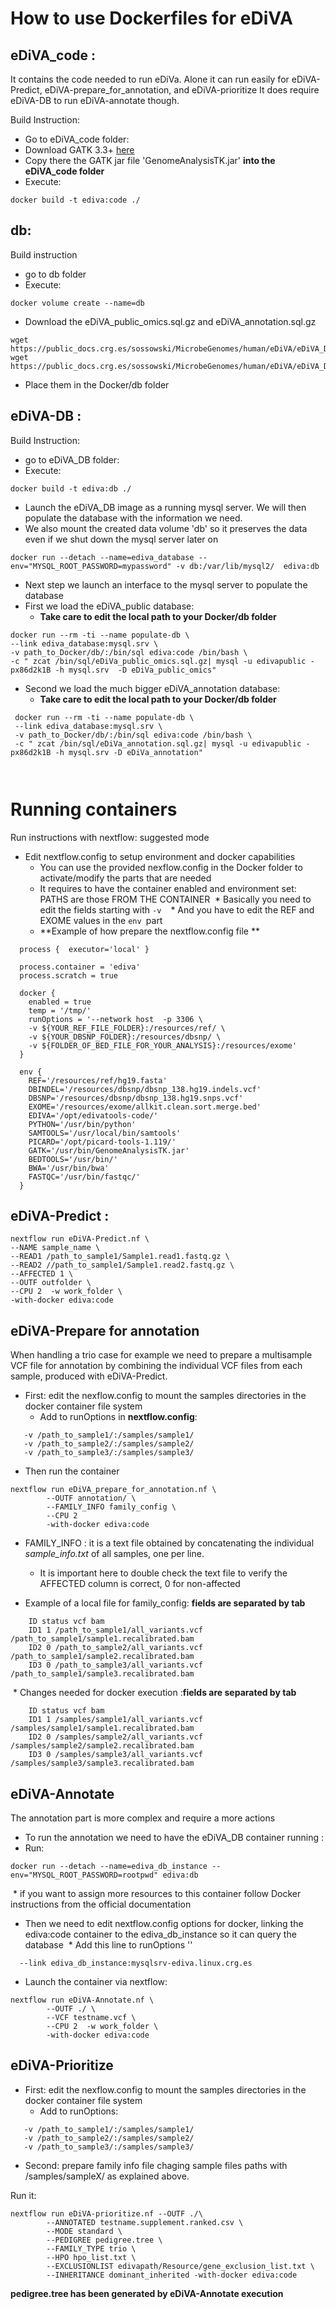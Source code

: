 # How to use Dockerfiles for eDiVA 

## eDiVA_code : 
It contains the code needed to run eDiVa.
Alone it can run easily for eDiVA-Predict, eDiVA-prepare_for_annotation, and eDiVA-prioritize
It does require eDiVA-DB to run eDiVA-annotate though.

Build Instruction:
* Go to eDiVA_code folder:
* Download GATK 3.3+ [here](https://software.broadinstitute.org/gatk/download/archive) 
* Copy there the GATK jar file 'GenomeAnalysisTK.jar' **into the eDiVA_code folder**
* Execute:
```
docker build -t ediva:code ./
```
## db:
Build instruction
* go to db folder
* Execute:
```
docker volume create --name=db
```
* Download the eDiVA_public_omics.sql.gz and eDiVA_annotation.sql.gz
```
wget https://public_docs.crg.es/sossowski/MicrobeGenomes/human/eDiVA/eDiVA_DB/eDiVa_public_omics.sql.gz
wget https://public_docs.crg.es/sossowski/MicrobeGenomes/human/eDiVA/eDiVA_DB/eDiVa_annotation.sql.gz
```
* Place them in the Docker/db folder 

## eDiVA-DB : 

Build Instruction:
* go to eDiVA_DB folder: 
* Execute:
```
docker build -t ediva:db ./ 
```
* Launch the eDiVA_DB image as a running mysql server. We will then populate the database with the information we need.
* We also mount the created data volume 'db' so it preserves the data even if we shut down the mysql server later on
```
docker run --detach --name=ediva_database --env="MYSQL_ROOT_PASSWORD=mypassword" -v db:/var/lib/mysql2/  ediva:db
```
* Next step we launch an interface to the mysql server to populate the database
* First we load the eDiVA_public database:
  * **Take care to edit the local path to your Docker/db folder**
```
docker run --rm -ti --name populate-db \ 
--link ediva_database:mysql.srv \ 
-v path_to_Docker/db/:/bin/sql ediva:code /bin/bash \
-c " zcat /bin/sql/eDiVa_public_omics.sql.gz| mysql -u edivapublic -px86d2k1B -h mysql.srv  -D eDiVa_public_omics" 

```
* Second we load the much bigger eDiVA_annotation database:
  * **Take care to edit the local path to your Docker/db folder**
```
 docker run --rm -ti --name populate-db \
 --link ediva_database:mysql.srv \
 -v path_to_Docker/db/:/bin/sql ediva:code /bin/bash \
 -c " zcat /bin/sql/eDiVa_annotation.sql.gz| mysql -u edivapublic -px86d2k1B -h mysql.srv -D eDiVa_annotation"
 
 
```




# Running containers


Run instructions with nextflow: suggested mode
* Edit nextflow.config to setup environment and docker capabilities
  * You can use the provided nexflow.config in the Docker folder to activate/modify the parts that are needed
  * It requires to have the container enabled and environment set: PATHS are those FROM THE CONTAINER
  * Basically you need to edit the fields starting with `-v ` 
  * And you have to edit the REF and EXOME values in the `env `part 
  * **Example of how prepare the nextflow.config file **
~~~
  process {  executor='local' }

  process.container = 'ediva'
  process.scratch = true

  docker {
    enabled = true
    temp = '/tmp/'
    runOptions = '--network host  -p 3306 \
    -v ${YOUR_REF_FILE_FOLDER}:/resources/ref/ \
    -v ${YOUR_DBSNP_FOLDER}:/resources/dbsnp/ \
    -v ${FOLDER_OF_BED_FILE_FOR_YOUR_ANALYSIS}:/resources/exome'
  }

  env {
    REF='/resources/ref/hg19.fasta'
    DBINDEL='/resources/dbsnp/dbsnp_138.hg19.indels.vcf'
    DBSNP='/resources/dbsnp/dbsnp_138.hg19.snps.vcf'
    EXOME='/resources/exome/allkit.clean.sort.merge.bed'
    EDIVA='/opt/edivatools-code/'
    PYTHON='/usr/bin/python'
    SAMTOOLS='/usr/local/bin/samtools'
    PICARD='/opt/picard-tools-1.119/'
    GATK='/usr/bin/GenomeAnalysisTK.jar'
    BEDTOOLS='/usr/bin/'
    BWA='/usr/bin/bwa'
    FASTQC='/usr/bin/fastqc/'
  }
~~~

## eDiVA-Predict : 

~~~
nextflow run eDiVA-Predict.nf \
--NAME sample_name \
--READ1 /path_to_sample1/Sample1.read1.fastq.gz \
--READ2 //path_to_sample1/Sample1.read2.fastq.gz \
--AFFECTED 1 \
--OUTF outfolder \
--CPU 2  -w work_folder \
-with-docker ediva:code
~~~

## eDiVA-Prepare for annotation
When handling a trio case for example we need to prepare a multisample VCF file for annotation by combining the individual VCF files from each sample, produced with eDiVA-Predict.
* First: edit the nexflow.config to mount the samples directories in the docker container file system
  * Add to runOptions in **nextflow.config**: 
~~~
   -v /path_to_sample1/:/samples/sample1/
   -v /path_to_sample2/:/samples/sample2/
   -v /path_to_sample3/:/samples/sample3/
~~~
* Then run the container
~~~
nextflow run eDiVA_prepare_for_annotation.nf \
        --OUTF annotation/ \
        --FAMILY_INFO family_config \
        --CPU 2
        -with-docker ediva:code
~~~

*  FAMILY_INFO : it is a text file obtained by concatenating the individual *sample_info.txt* of all samples, one per line.
    *  It is important here to double check the text file to verify the AFFECTED column is correct, 0 for non-affected
    
* Example of a local file for family_config: **fields are separated by tab**
~~~
    ID status vcf bam
    ID1 1 /path_to_sample1/all_variants.vcf /path_to_sample1/sample1.recalibrated.bam
    ID2 0 /path_to_sample2/all_variants.vcf /path_to_sample1/sample2.recalibrated.bam
    ID3 0 /path_to_sample3/all_variants.vcf /path_to_sample1/sample3.recalibrated.bam
~~~
  * Changes needed for docker execution :**fields are separated by tab**
~~~
    ID status vcf bam
    ID1 1 /samples/sample1/all_variants.vcf /samples/sample1/sample1.recalibrated.bam
    ID2 0 /samples/sample2/all_variants.vcf /samples/sample2/sample2.recalibrated.bam
    ID3 0 /samples/sample3/all_variants.vcf /samples/sample3/sample3.recalibrated.bam
~~~    
    
##  eDiVA-Annotate  


The annotation part is more complex and require a more actions

* To run the annotation we need to have the eDiVA_DB container running :
* Run:
~~~
docker run --detach --name=ediva_db_instance --env="MYSQL_ROOT_PASSWORD=rootpwd" ediva:db
~~~
  * if you want to assign more resources to this container follow Docker instructions from the official documentation
* Then we need to edit nextflow.config options for docker, linking the ediva:code container to the ediva_db_instance so it can query the database
  * Add this line to runOptions '' 
~~~
  --link ediva_db_instance:mysqlsrv-ediva.linux.crg.es
~~~
* Launch the container via nextflow:
 
~~~
nextflow run eDiVA-Annotate.nf \
        --OUTF ./ \
        --VCF testname.vcf \
        --CPU 2  -w work_folder \
        -with-docker ediva:code
~~~


## eDiVA-Prioritize

* First: edit the nexflow.config to mount the samples directories in the docker container file system
  * Add to runOptions: 
~~~
   -v /path_to_sample1/:/samples/sample1/
   -v /path_to_sample2/:/samples/sample2/
   -v /path_to_sample3/:/samples/sample3/
~~~
* Second: prepare family info file chaging sample files paths with /samples/sampleX/ as explained above. 

Run it:
~~~
nextflow run eDiVA-prioritize.nf --OUTF ./\
        --ANNOTATED testname.supplement.ranked.csv \
        --MODE standard \
        --PEDIGREE pedigree.tree \
        --FAMILY_TYPE trio \
        --HPO hpo_list.txt \
        --EXCLUSIONLIST edivapath/Resource/gene_exclusion_list.txt \
        --INHERITANCE dominant_inherited -with-docker ediva:code
~~~
 **pedigree.tree has been generated by eDiVA-Annotate execution**

